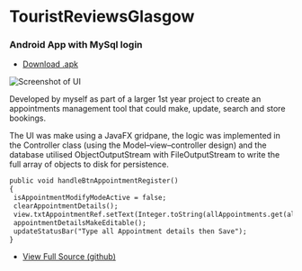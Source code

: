 # TouristReviewsGlasgow
### Android App with MySql login

 - [Download .apk](https://github.com/adamdon/TouristReviewsGlasgow/releases/download/1.0.0/app-debug.apk)
 
![Screenshot of UI](https://adamdon.github.io/img/TouristReviewsGlasgow_screenshot01.png)

Developed by myself as part of a larger 1st year project to create an appointments management tool that could make, update, search and store bookings.

The UI was make using a JavaFX gridpane, the logic was implemented in the Controller class (using the Model–view–controller design) and the database utilised ObjectOutputStream with FileOutputStream to write the full array of objects to disk for persistence.

```markdown
public void handleBtnAppointmentRegister()
{
 isAppointmentModifyModeActive = false;
 clearAppointmentDetails();
 view.txtAppointmentRef.setText(Integer.toString(allAppointments.get(allAppointments.size() - 1).getIntAppointmentRef() + 1));
 appointmentDetailsMakeEditable();
 updateStatusBar("Type all Appointment details then Save");
}
```
 - [View Full Source (github)](https://github.com/adamdon/CaledonianOpticians/tree/1.0/src/caledonianopticians)
